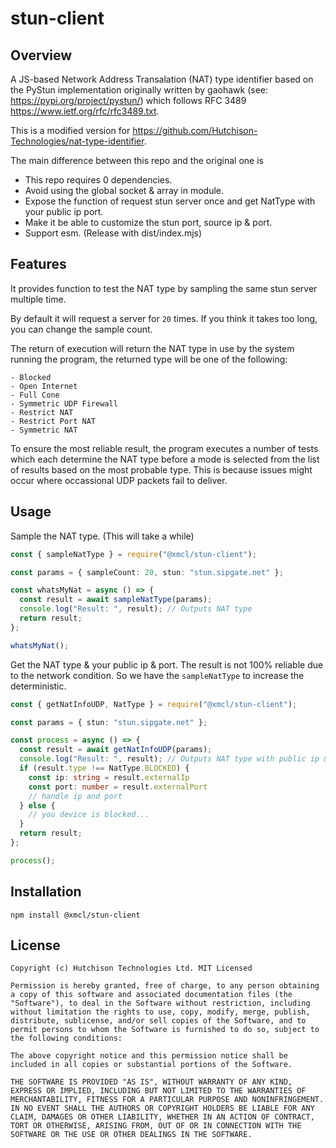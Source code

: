 # stun-client

## Overview

A JS-based Network Address Transalation (NAT) type identifier based on the PyStun implementation originally written by gaohawk (see: https://pypi.org/project/pystun/) which follows RFC 3489 https://www.ietf.org/rfc/rfc3489.txt.

This is a modified version for https://github.com/Hutchison-Technologies/nat-type-identifier.

The main difference between this repo and the original one is

- This repo requires 0 dependencies.
- Avoid using the global socket & array in module.
- Expose the function of request stun server once and get NatType with your public ip port.
- Make it be able to customize the stun port, source ip & port.
- Support esm. (Release with dist/index.mjs)

## Features

It provides function to test the NAT type by sampling the same stun server multiple time.

By default it will request a server for `20` times. If you think it takes too long, you can change the sample count.

The return of execution will return the NAT type in use by the system running the program, the returned type will be one of the following:

```
- Blocked
- Open Internet
- Full Cone
- Symmetric UDP Firewall
- Restrict NAT
- Restrict Port NAT
- Symmetric NAT
```

To ensure the most reliable result, the program executes a number of tests which each determine the NAT type before a mode is selected from the list of results based on the most probable type. This is because issues might occur where occassional UDP packets fail to deliver.

## Usage

Sample the NAT type. (This will take a while)

```ts
const { sampleNatType } = require("@xmcl/stun-client");

const params = { sampleCount: 20, stun: "stun.sipgate.net" };

const whatsMyNat = async () => {
  const result = await sampleNatType(params);
  console.log("Result: ", result); // Outputs NAT type
  return result;
};

whatsMyNat();
```

Get the NAT type & your public ip & port. The result is not 100% reliable due to the network condition.
So we have the `sampleNatType` to increase the deterministic.

```ts
const { getNatInfoUDP, NatType } = require("@xmcl/stun-client");

const params = { stun: "stun.sipgate.net" };

const process = async () => {
  const result = await getNatInfoUDP(params);
  console.log("Result: ", result); // Outputs NAT type with public ip & port
  if (result.type !== NatType.BLOCKED) {
    const ip: string = result.externalIp
    const port: number = result.externalPort
    // handle ip and port
  } else {
    // you device is blocked...
  }
  return result;
};

process();
```

## Installation

`npm install @xmcl/stun-client`

## License

```
Copyright (c) Hutchison Technologies Ltd. MIT Licensed

Permission is hereby granted, free of charge, to any person obtaining a copy of this software and associated documentation files (the "Software"), to deal in the Software without restriction, including without limitation the rights to use, copy, modify, merge, publish, distribute, sublicense, and/or sell copies of the Software, and to permit persons to whom the Software is furnished to do so, subject to the following conditions:

The above copyright notice and this permission notice shall be included in all copies or substantial portions of the Software.

THE SOFTWARE IS PROVIDED "AS IS", WITHOUT WARRANTY OF ANY KIND, EXPRESS OR IMPLIED, INCLUDING BUT NOT LIMITED TO THE WARRANTIES OF MERCHANTABILITY, FITNESS FOR A PARTICULAR PURPOSE AND NONINFRINGEMENT. IN NO EVENT SHALL THE AUTHORS OR COPYRIGHT HOLDERS BE LIABLE FOR ANY CLAIM, DAMAGES OR OTHER LIABILITY, WHETHER IN AN ACTION OF CONTRACT, TORT OR OTHERWISE, ARISING FROM, OUT OF OR IN CONNECTION WITH THE SOFTWARE OR THE USE OR OTHER DEALINGS IN THE SOFTWARE.
```
